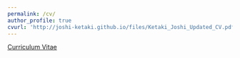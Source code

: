 ```yaml
---
permalink: /cv/
author_profile: true
cvurl: 'http://joshi-ketaki.github.io/files/Ketaki_Joshi_Updated_CV.pdf'
---
```


[Curriculum Vitae](http://joshi-ketaki.github.io/files/Ketaki_Joshi_Updated_CV.pdf)

